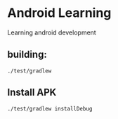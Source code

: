 # Android Learning

Learning android development

## building:

```shell
./test/gradlew
```

## Install APK

```shell
./test/gradlew installDebug
```
